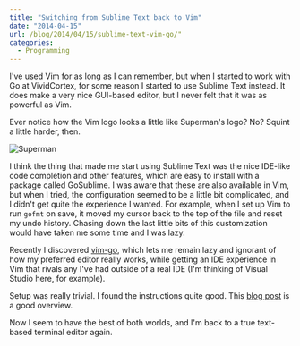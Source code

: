 ```yaml
---
title: "Switching from Sublime Text back to Vim"
date: "2014-04-15"
url: /blog/2014/04/15/sublime-text-vim-go/"
categories:
  - Programming
---
```


I've used Vim for as long as I can remember, but when I started to work with Go
at VividCortex, for some reason I started to use Sublime Text instead. It does
make a very nice GUI-based editor, but I never felt that it was as powerful as
Vim.

Ever notice how the Vim logo looks a little like Superman's logo? No? Squint a
little harder, then.

![Superman][3]

I think the thing that made me start using Sublime Text was the nice IDE-like code completion and
other features, which are easy to install with a package called GoSublime. I was
aware that these are also available in Vim, but when I tried, the configuration
seemed to be a little bit complicated, and I didn't get quite the experience I
wanted. For example, when I set up Vim to run `gofmt` on save, it moved my
cursor back to the top of the file and reset my undo history. Chasing down the
last little bits of this customization would have taken me some time and I was
lazy.

Recently I discovered [vim-go][1], which lets me remain lazy and ignorant of how
my preferred editor really works, while getting an IDE experience in Vim that
rivals any I've had outside of a real IDE (I'm thinking of Visual Studio here,
for example).

Setup was really trivial. I found the instructions quite good. This [blog
post][2] is a good overview.

Now I seem to have the best of both worlds, and I'm back to a true text-based
terminal editor again.

[1]: https://github.com/fatih/vim-go
[2]: http://blog.gopheracademy.com/vimgo-development-environment
[3]: /media/2014/04/superman.jpg
